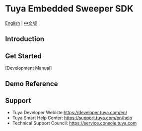 # Tuya Embedded Sweeper SDK

[English](README.md) | [中文版](README_cn.md)

## Introduction

## Get Started

[Development Manual]
## Demo Reference


## Support
- Tuya Developer Webiste:https://developer.tuya.com/en/
- Tuya Smart Help Center: https://support.tuya.com/en/help
- Technical Support Council: https://service.console.tuya.com


